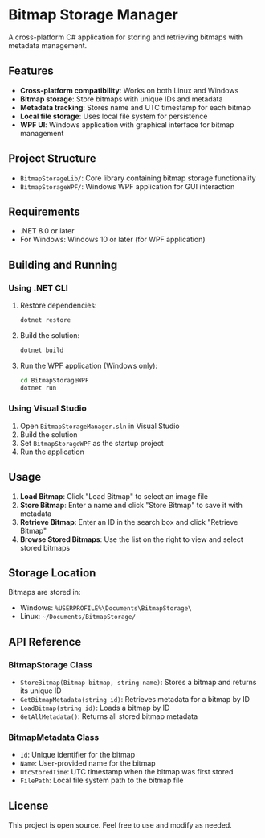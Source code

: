 # Bitmap Storage Manager

A cross-platform C# application for storing and retrieving bitmaps with metadata management.

## Features

- **Cross-platform compatibility**: Works on both Linux and Windows
- **Bitmap storage**: Store bitmaps with unique IDs and metadata
- **Metadata tracking**: Stores name and UTC timestamp for each bitmap
- **Local file storage**: Uses local file system for persistence
- **WPF UI**: Windows application with graphical interface for bitmap management

## Project Structure

- `BitmapStorageLib/`: Core library containing bitmap storage functionality
- `BitmapStorageWPF/`: Windows WPF application for GUI interaction

## Requirements

- .NET 8.0 or later
- For Windows: Windows 10 or later (for WPF application)

## Building and Running

### Using .NET CLI

1. Restore dependencies:
   ```bash
   dotnet restore
   ```

2. Build the solution:
   ```bash
   dotnet build
   ```

3. Run the WPF application (Windows only):
   ```bash
   cd BitmapStorageWPF
   dotnet run
   ```

### Using Visual Studio

1. Open `BitmapStorageManager.sln` in Visual Studio
2. Build the solution
3. Set `BitmapStorageWPF` as the startup project
4. Run the application

## Usage

1. **Load Bitmap**: Click "Load Bitmap" to select an image file
2. **Store Bitmap**: Enter a name and click "Store Bitmap" to save it with metadata
3. **Retrieve Bitmap**: Enter an ID in the search box and click "Retrieve Bitmap"
4. **Browse Stored Bitmaps**: Use the list on the right to view and select stored bitmaps

## Storage Location

Bitmaps are stored in:
- Windows: `%USERPROFILE%\Documents\BitmapStorage\`
- Linux: `~/Documents/BitmapStorage/`

## API Reference

### BitmapStorage Class

- `StoreBitmap(Bitmap bitmap, string name)`: Stores a bitmap and returns its unique ID
- `GetBitmapMetadata(string id)`: Retrieves metadata for a bitmap by ID
- `LoadBitmap(string id)`: Loads a bitmap by ID
- `GetAllMetadata()`: Returns all stored bitmap metadata

### BitmapMetadata Class

- `Id`: Unique identifier for the bitmap
- `Name`: User-provided name for the bitmap
- `UtcStoredTime`: UTC timestamp when the bitmap was first stored
- `FilePath`: Local file system path to the bitmap file

## License

This project is open source. Feel free to use and modify as needed.